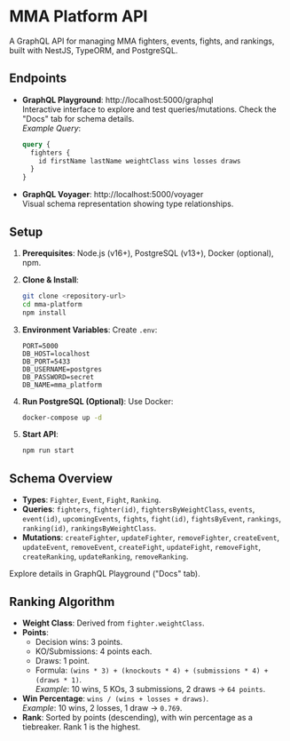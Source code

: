 # MMA Platform API

A GraphQL API for managing MMA fighters, events, fights, and rankings, built with NestJS, TypeORM, and PostgreSQL.

## Endpoints

- **GraphQL Playground**: http://localhost:5000/graphql\
  Interactive interface to explore and test queries/mutations. Check the "Docs" tab for schema details.\
  *Example Query*:

  ```graphql
  query {
    fighters {
      id firstName lastName weightClass wins losses draws
    }
  }
  ```

- **GraphQL Voyager**: http://localhost:5000/voyager\
  Visual schema representation showing type relationships.

## Setup

1. **Prerequisites**: Node.js (v16+), PostgreSQL (v13+), Docker (optional), npm.
2. **Clone & Install**:

   ```bash
   git clone <repository-url>
   cd mma-platform
   npm install
   ```
3. **Environment Variables**: Create `.env`:

   ```env
   PORT=5000
   DB_HOST=localhost
   DB_PORT=5433
   DB_USERNAME=postgres
   DB_PASSWORD=secret
   DB_NAME=mma_platform
   ```
4. **Run PostgreSQL (Optional)**: Use Docker:

   ```bash
   docker-compose up -d
   ```
5. **Start API**:

   ```bash
   npm run start
   ```

## Schema Overview

- **Types**: `Fighter`, `Event`, `Fight`, `Ranking`.
- **Queries**: `fighters`, `fighter(id)`, `fightersByWeightClass`, `events`, `event(id)`, `upcomingEvents`, `fights`, `fight(id)`, `fightsByEvent`, `rankings`, `ranking(id)`, `rankingsByWeightClass`.
- **Mutations**: `createFighter`, `updateFighter`, `removeFighter`, `createEvent`, `updateEvent`, `removeEvent`, `createFight`, `updateFight`, `removeFight`, `createRanking`, `updateRanking`, `removeRanking`.

Explore details in GraphQL Playground ("Docs" tab).

## Ranking Algorithm

- **Weight Class**: Derived from `fighter.weightClass`.
- **Points**:
    - Decision wins: 3 points.
    - KO/Submissions: 4 points each.
    - Draws: 1 point.
    - Formula: `(wins * 3) + (knockouts * 4) + (submissions * 4) + (draws * 1)`.\
      *Example*: 10 wins, 5 KOs, 3 submissions, 2 draws → `64 points`.
- **Win Percentage**: `wins / (wins + losses + draws)`.\
  *Example*: 10 wins, 2 losses, 1 draw → `0.769`.
- **Rank**: Sorted by points (descending), with win percentage as a tiebreaker. Rank 1 is the highest.